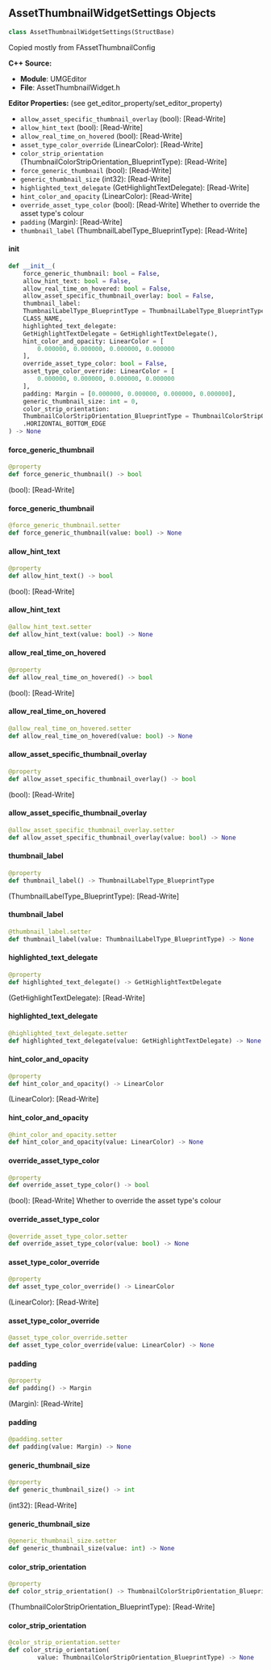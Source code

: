 ## AssetThumbnailWidgetSettings Objects

```python
class AssetThumbnailWidgetSettings(StructBase)
```

Copied mostly from FAssetThumbnailConfig

**C++ Source:**

- **Module**: UMGEditor
- **File**: AssetThumbnailWidget.h

**Editor Properties:** (see get_editor_property/set_editor_property)

- ``allow_asset_specific_thumbnail_overlay`` (bool):  [Read-Write]
- ``allow_hint_text`` (bool):  [Read-Write]
- ``allow_real_time_on_hovered`` (bool):  [Read-Write]
- ``asset_type_color_override`` (LinearColor):  [Read-Write]
- ``color_strip_orientation`` (ThumbnailColorStripOrientation_BlueprintType):  [Read-Write]
- ``force_generic_thumbnail`` (bool):  [Read-Write]
- ``generic_thumbnail_size`` (int32):  [Read-Write]
- ``highlighted_text_delegate`` (GetHighlightTextDelegate):  [Read-Write]
- ``hint_color_and_opacity`` (LinearColor):  [Read-Write]
- ``override_asset_type_color`` (bool):  [Read-Write] Whether to override the asset type's colour
- ``padding`` (Margin):  [Read-Write]
- ``thumbnail_label`` (ThumbnailLabelType_BlueprintType):  [Read-Write]

<a id="unreal.AssetThumbnailWidgetSettings.__init__"></a>

#### __init__

```python
def __init__(
    force_generic_thumbnail: bool = False,
    allow_hint_text: bool = False,
    allow_real_time_on_hovered: bool = False,
    allow_asset_specific_thumbnail_overlay: bool = False,
    thumbnail_label:
    ThumbnailLabelType_BlueprintType = ThumbnailLabelType_BlueprintType.
    CLASS_NAME,
    highlighted_text_delegate:
    GetHighlightTextDelegate = GetHighlightTextDelegate(),
    hint_color_and_opacity: LinearColor = [
        0.000000, 0.000000, 0.000000, 0.000000
    ],
    override_asset_type_color: bool = False,
    asset_type_color_override: LinearColor = [
        0.000000, 0.000000, 0.000000, 0.000000
    ],
    padding: Margin = [0.000000, 0.000000, 0.000000, 0.000000],
    generic_thumbnail_size: int = 0,
    color_strip_orientation:
    ThumbnailColorStripOrientation_BlueprintType = ThumbnailColorStripOrientation_BlueprintType
    .HORIZONTAL_BOTTOM_EDGE
) -> None
```

<a id="unreal.AssetThumbnailWidgetSettings.force_generic_thumbnail"></a>

#### force_generic_thumbnail

```python
@property
def force_generic_thumbnail() -> bool
```

(bool):  [Read-Write]

<a id="unreal.AssetThumbnailWidgetSettings.force_generic_thumbnail"></a>

#### force_generic_thumbnail

```python
@force_generic_thumbnail.setter
def force_generic_thumbnail(value: bool) -> None
```

<a id="unreal.AssetThumbnailWidgetSettings.allow_hint_text"></a>

#### allow_hint_text

```python
@property
def allow_hint_text() -> bool
```

(bool):  [Read-Write]

<a id="unreal.AssetThumbnailWidgetSettings.allow_hint_text"></a>

#### allow_hint_text

```python
@allow_hint_text.setter
def allow_hint_text(value: bool) -> None
```

<a id="unreal.AssetThumbnailWidgetSettings.allow_real_time_on_hovered"></a>

#### allow_real_time_on_hovered

```python
@property
def allow_real_time_on_hovered() -> bool
```

(bool):  [Read-Write]

<a id="unreal.AssetThumbnailWidgetSettings.allow_real_time_on_hovered"></a>

#### allow_real_time_on_hovered

```python
@allow_real_time_on_hovered.setter
def allow_real_time_on_hovered(value: bool) -> None
```

<a id="unreal.AssetThumbnailWidgetSettings.allow_asset_specific_thumbnail_overlay"></a>

#### allow_asset_specific_thumbnail_overlay

```python
@property
def allow_asset_specific_thumbnail_overlay() -> bool
```

(bool):  [Read-Write]

<a id="unreal.AssetThumbnailWidgetSettings.allow_asset_specific_thumbnail_overlay"></a>

#### allow_asset_specific_thumbnail_overlay

```python
@allow_asset_specific_thumbnail_overlay.setter
def allow_asset_specific_thumbnail_overlay(value: bool) -> None
```

<a id="unreal.AssetThumbnailWidgetSettings.thumbnail_label"></a>

#### thumbnail_label

```python
@property
def thumbnail_label() -> ThumbnailLabelType_BlueprintType
```

(ThumbnailLabelType_BlueprintType):  [Read-Write]

<a id="unreal.AssetThumbnailWidgetSettings.thumbnail_label"></a>

#### thumbnail_label

```python
@thumbnail_label.setter
def thumbnail_label(value: ThumbnailLabelType_BlueprintType) -> None
```

<a id="unreal.AssetThumbnailWidgetSettings.highlighted_text_delegate"></a>

#### highlighted_text_delegate

```python
@property
def highlighted_text_delegate() -> GetHighlightTextDelegate
```

(GetHighlightTextDelegate):  [Read-Write]

<a id="unreal.AssetThumbnailWidgetSettings.highlighted_text_delegate"></a>

#### highlighted_text_delegate

```python
@highlighted_text_delegate.setter
def highlighted_text_delegate(value: GetHighlightTextDelegate) -> None
```

<a id="unreal.AssetThumbnailWidgetSettings.hint_color_and_opacity"></a>

#### hint_color_and_opacity

```python
@property
def hint_color_and_opacity() -> LinearColor
```

(LinearColor):  [Read-Write]

<a id="unreal.AssetThumbnailWidgetSettings.hint_color_and_opacity"></a>

#### hint_color_and_opacity

```python
@hint_color_and_opacity.setter
def hint_color_and_opacity(value: LinearColor) -> None
```

<a id="unreal.AssetThumbnailWidgetSettings.override_asset_type_color"></a>

#### override_asset_type_color

```python
@property
def override_asset_type_color() -> bool
```

(bool):  [Read-Write] Whether to override the asset type's colour

<a id="unreal.AssetThumbnailWidgetSettings.override_asset_type_color"></a>

#### override_asset_type_color

```python
@override_asset_type_color.setter
def override_asset_type_color(value: bool) -> None
```

<a id="unreal.AssetThumbnailWidgetSettings.asset_type_color_override"></a>

#### asset_type_color_override

```python
@property
def asset_type_color_override() -> LinearColor
```

(LinearColor):  [Read-Write]

<a id="unreal.AssetThumbnailWidgetSettings.asset_type_color_override"></a>

#### asset_type_color_override

```python
@asset_type_color_override.setter
def asset_type_color_override(value: LinearColor) -> None
```

<a id="unreal.AssetThumbnailWidgetSettings.padding"></a>

#### padding

```python
@property
def padding() -> Margin
```

(Margin):  [Read-Write]

<a id="unreal.AssetThumbnailWidgetSettings.padding"></a>

#### padding

```python
@padding.setter
def padding(value: Margin) -> None
```

<a id="unreal.AssetThumbnailWidgetSettings.generic_thumbnail_size"></a>

#### generic_thumbnail_size

```python
@property
def generic_thumbnail_size() -> int
```

(int32):  [Read-Write]

<a id="unreal.AssetThumbnailWidgetSettings.generic_thumbnail_size"></a>

#### generic_thumbnail_size

```python
@generic_thumbnail_size.setter
def generic_thumbnail_size(value: int) -> None
```

<a id="unreal.AssetThumbnailWidgetSettings.color_strip_orientation"></a>

#### color_strip_orientation

```python
@property
def color_strip_orientation() -> ThumbnailColorStripOrientation_BlueprintType
```

(ThumbnailColorStripOrientation_BlueprintType):  [Read-Write]

<a id="unreal.AssetThumbnailWidgetSettings.color_strip_orientation"></a>

#### color_strip_orientation

```python
@color_strip_orientation.setter
def color_strip_orientation(
        value: ThumbnailColorStripOrientation_BlueprintType) -> None
```

<a id="unreal.ContentBrowserDataFilter"></a>